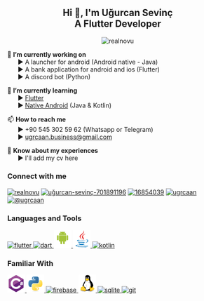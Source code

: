 <h2 align="center">Hi 👋, I'm Uğurcan Sevinç </br> A Flutter Developer </h2>

<p align="center">
  <img src="https://user-images.githubusercontent.com/69902076/132235990-690aeb94-75ed-4f0e-9987-735eb5025b35.gif" alt="realnovu" height="400" width="1000"/>
</p>

🔭 **I’m currently working on**<br/>
   &nbsp;&nbsp;&nbsp;&nbsp;&nbsp;&nbsp;► A launcher for android (Android native - Java)<br/>
   &nbsp;&nbsp;&nbsp;&nbsp;&nbsp;&nbsp;► A bank application for android and ios (Flutter)<br/>
   &nbsp;&nbsp;&nbsp;&nbsp;&nbsp;&nbsp;► A discord bot (Python)<br/>

🌱 **I’m currently learning**<br/>
   &nbsp;&nbsp;&nbsp;&nbsp;&nbsp;&nbsp;► <a href="https://flutter.dev/">Flutter</a><br/>
   &nbsp;&nbsp;&nbsp;&nbsp;&nbsp;&nbsp;► <a href="https://developer.android.com/studio">Native Android</a> (Java & Kotlin)<br/>

📫 **How to reach me**<br/>
   &nbsp;&nbsp;&nbsp;&nbsp;&nbsp;&nbsp;► +90 545 302 59 62 (Whatsapp or Telegram)<br/>
   &nbsp;&nbsp;&nbsp;&nbsp;&nbsp;&nbsp;► ugrcaan.business@gmail.com

📄 **Know about my experiences**<br/>
   &nbsp;&nbsp;&nbsp;&nbsp;&nbsp;&nbsp;► I'll add my cv here

<h3 align="left">Connect with me</h3>
<p align="left">
<a href="https://twitter.com/realnovu" target="blank"><img align="center" src="https://raw.githubusercontent.com/rahuldkjain/github-profile-readme-generator/master/src/images/icons/Social/twitter.svg" alt="realnovu" height="30" width="40" /></a>
<a href="https://linkedin.com/in/uğurcan-sevinç-701891196" target="blank"><img align="center" src="https://raw.githubusercontent.com/rahuldkjain/github-profile-readme-generator/master/src/images/icons/Social/linked-in-alt.svg" alt="uğurcan-sevinç-701891196" height="30" width="40" /></a>
<a href="https://stackoverflow.com/users/16854039" target="blank"><img align="center" src="https://raw.githubusercontent.com/rahuldkjain/github-profile-readme-generator/master/src/images/icons/Social/stack-overflow.svg" alt="16854039" height="30" width="40" /></a>
<a href="https://instagram.com/ugrcaan" target="blank"><img align="center" src="https://raw.githubusercontent.com/rahuldkjain/github-profile-readme-generator/master/src/images/icons/Social/instagram.svg" alt="ugrcaan" height="30" width="40" /></a>
<a href="https://medium.com/@ugrcaan" target="blank"><img align="center" src="https://raw.githubusercontent.com/rahuldkjain/github-profile-readme-generator/master/src/images/icons/Social/medium.svg" alt="@ugrcaan" height="30" width="40" /></a>
</p>


<h3 align="left">Languages and Tools</h3>
<p align="left"> <a href="https://flutter.dev" target="_blank"> <img src="https://www.vectorlogo.zone/logos/flutterio/flutterio-icon.svg" alt="flutter" width="40" height="40"/> </a> <a href="https://dart.dev" target="_blank"> <img src="https://www.vectorlogo.zone/logos/dartlang/dartlang-icon.svg" alt="dart" width="40" height="40"/> </a> <a href="https://developer.android.com" target="_blank"> <img src="https://raw.githubusercontent.com/devicons/devicon/master/icons/android/android-original-wordmark.svg" alt="android" width="40" height="40"/> </a> <a href="https://www.java.com" target="_blank"> <img src="https://raw.githubusercontent.com/devicons/devicon/master/icons/java/java-original.svg" alt="java" width="40" height="40"/> </a> <a href="https://kotlinlang.org" target="_blank"> <img src="https://www.vectorlogo.zone/logos/kotlinlang/kotlinlang-icon.svg" alt="kotlin" width="40" height="40"/> </a> </p>

<h3 align="left">Familiar With</h3>
<p align="left"> <a href="https://www.w3schools.com/cs/" target="_blank"> <img src="https://raw.githubusercontent.com/devicons/devicon/master/icons/csharp/csharp-original.svg" alt="csharp" width="40" height="40"/> </a> <a href="https://www.python.org" target="_blank"> <img src="https://raw.githubusercontent.com/devicons/devicon/master/icons/python/python-original.svg" alt="python" width="40" height="40"/> </a> <a href="https://firebase.google.com/" target="_blank"> <img src="https://www.vectorlogo.zone/logos/firebase/firebase-icon.svg" alt="firebase" width="40" height="40"/> </a> <a href="https://www.linux.org/" target="_blank"> <img src="https://raw.githubusercontent.com/devicons/devicon/master/icons/linux/linux-original.svg" alt="linux" width="40" height="40"/> </a> <a href="https://www.sqlite.org/" target="_blank"> <img src="https://www.vectorlogo.zone/logos/sqlite/sqlite-icon.svg" alt="sqlite" width="40" height="40"/> </a> <a href="https://git-scm.com/" target="_blank"> <img src="https://www.vectorlogo.zone/logos/git-scm/git-scm-icon.svg" alt="git" width="40" height="40"/> </a> </p>
